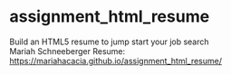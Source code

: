 # assignment_html_resume
Build an HTML5 resume to jump start your job search
<br>Mariah Schneeberger Resume:
https://mariahacacia.github.io/assignment_html_resume/
